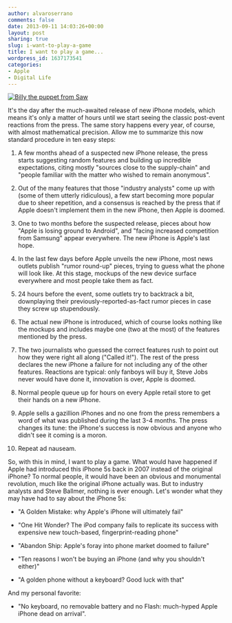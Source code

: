 ```yaml
---
author: alvaroserrano
comments: false
date: 2013-09-11 14:03:26+00:00
layout: post
sharing: true
slug: i-want-to-play-a-game
title: I want to play a game...
wordpress_id: 1637173541
categories:
- Apple
- Digital Life
---
```


[![Billy the puppet from Saw](http://farm6.staticflickr.com/5255/5535385585_6d6abd8d23.jpg)](http://www.flickr.com/photos/carlwalker74/5535385585/)

It's the day after the much-awaited release of new iPhone models, which means it's only a matter of hours until we start seeing the classic post-event reactions from the press. The same story happens every year, of course, with almost mathematical precision. Allow me to summarize this now standard procedure in ten easy steps:




1) A few months ahead of a suspected new iPhone release, the press starts suggesting random features and building up incredible expectations, citing mostly "sources close to the supply-chain" and "people familiar with the matter who wished to remain anonymous". 

2) Out of the many features that those "industry analysts" come up with (some of them utterly ridiculous), a few start becoming more popular due to sheer repetition, and a consensus is reached by the press that if Apple doesn't implement them in the new iPhone, then Apple is doomed.

3) One to two months before the suspected release, pieces about how "Apple is losing ground to Android", and "facing increased competition from Samsung" appear everywhere. The new iPhone is Apple's last hope.

4) In the last few days before Apple unveils the new iPhone, most news outlets publish "rumor round-up" pieces, trying to guess what the phone will look like. At this stage, mockups of the new device surface everywhere and most people take them as fact.

5) 24 hours before the event, some outlets try to backtrack a bit, downplaying their previously-reported-as-fact rumor pieces in case they screw up stupendously. 

6) The actual new iPhone is introduced, which of course looks nothing like the mockups and includes maybe one (two at the most) of the features mentioned by the press.

7) The two journalists who guessed the correct features rush to point out how they were right all along ("Called it!"). The rest of the press declares the new iPhone a failure for not including any of the other features. Reactions are typical: only fanboys will buy it, Steve Jobs never would have done it, innovation is over, Apple is doomed.

8) Normal people queue up for hours on every Apple retail store to get their hands on a new iPhone.

9) Apple sells a gazillion iPhones and no one from the press remembers a word of what was published during the last 3-4 months. The press changes its tune: the iPhone's success is now obvious and anyone who didn't see it coming is a moron.

10) Repeat ad nauseam.


So, with this in mind, I want to play a game. What would have happened if Apple had introduced this iPhone 5s back in 2007 instead of the original iPhone? To normal people, it would have been an obvious and monumental revolution, much like the original iPhone actually was. But to industry analysts and Steve Ballmer, nothing is ever enough. Let's wonder what they may have had to say about the iPhone 5s:


- "A Golden Mistake: why Apple's iPhone will ultimately fail"

- "One Hit Wonder? The iPod company fails to replicate its success with expensive new touch-based, fingerprint-reading phone"

- "Abandon Ship: Apple's foray into phone market doomed to failure"

- "Ten reasons I won't be buying an iPhone (and why you shouldn't either)"

- "A golden phone without a keyboard? Good luck with that"

And my personal favorite:


- "No keyboard, no removable battery and no Flash: much-hyped Apple iPhone dead on arrival".
